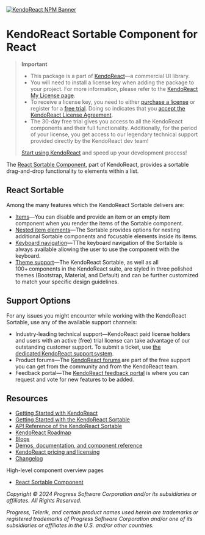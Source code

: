 <a href="https://www.telerik.com/kendo-react-ui?utm_medium=referral&utm_source=npm&utm_campaign=kendo-ui-react-trial-npm-sortable&utm_content=banner" target="_blank">
<img src="https://www.telerik.com/kendo-react-ui/components/npm-banner.svg" alt="KendoReact NPM Banner">
</a>

# KendoReact Sortable Component for React

> **Important**
> * This package is а part of [KendoReact](https://www.telerik.com/kendo-react-ui?utm_medium=referral&utm_source=npm&utm_campaign=kendo-ui-react-trial-npm-sortable)&mdash;a commercial UI library.
> * You will need to install a license key when adding the package to your project. For more information, please refer to the [KendoReact My License page](https://www.telerik.com/kendo-react-ui/components/my-license/?utm_medium=referral&utm_source=npm&utm_campaign=kendo-ui-react-trial-npm-sortable).
> * To receive a license key, you need to either [purchase a license](https://www.telerik.com/kendo-react-ui/pricing?utm_medium=referral&utm_source=npm&utm_campaign=kendo-ui-react-trial-npm-sortable) or register for a [free trial](https://www.telerik.com/try/kendo-react-ui?utm_medium=referral&utm_source=npm&utm_campaign=kendo-ui-react-trial-npm-sortable). Doing so indicates that you [accept the KendoReact License Agreement](https://www.telerik.com/purchase/license-agreement/progress-kendoreact?utm_medium=referral&utm_source=npm&utm_campaign=kendo-ui-react-trial-npm-sortable).
> * The 30-day free trial gives you access to all the KendoReact components and their full functionality. Additionally, for the period of your license, you get access to our legendary technical support provided directly by the KendoReact dev team!
>
> [Start using KendoReact](https://www.telerik.com/try/kendo-react-ui?utm_medium=referral&utm_source=npm&utm_campaign=kendo-ui-react-trial-npm-sortable) and speed up your development process!

The [React Sortable Component](https://www.telerik.com/kendo-react-ui/sortable), part of KendoReact, provides a sortable drag-and-drop functionality to elements within a list.

## React Sortable

Among the many features which the KendoReact Sortable delivers are:

* [Items](https://www.telerik.com/kendo-react-ui/components/sortable/items/?utm_medium=referral&utm_source=npm&utm_campaign=kendo-ui-react-trial-npm-sortable)&mdash;You can disable and provide an item or an empty item component when you render the items of the Sortable component.
* [Nested item elements](https://www.telerik.com/kendo-react-ui/components/sortable/nesting/?utm_medium=referral&utm_source=npm&utm_campaign=kendo-ui-react-trial-npm-sortable)&mdash;The Sortable provides options for nesting additional Sortable components and focusable elements inside its items.
* [Keyboard navigation](https://www.telerik.com/kendo-react-ui/components/sortable/keyboard-navigation/?utm_medium=referral&utm_source=npm&utm_campaign=kendo-ui-react-trial-npm-sortable)&mdash;TThe keyboard navigation of the Sortable is always available allowing the user to use the component with the keyboard.
* [Theme support](https://www.telerik.com/kendo-react-ui/components/styling/?utm_medium=referral&utm_source=npm&utm_campaign=kendo-ui-react-trial-npm-sortable)&mdash;The KendoReact Sortable, as well as all 100+ components in the KendoReact suite, are styled in three polished themes (Bootstrap, Material, and Default) and can be further customized to match your specific design guidelines.

## Support Options

For any issues you might encounter while working with the KendoReact Sortable, use any of the available support channels:

* Industry-leading technical support&mdash;KendoReact paid license holders and users with an active (free) trial license can take advantage of our outstanding customer support. To submit a ticket, use [the dedicated KendoReact support system](https://www.telerik.com/account/support-tickets?utm_medium=referral&utm_source=npm&utm_campaign=kendo-ui-react-trial-npm-sortable).
* Product forums&mdash;The [KendoReact forums](https://www.telerik.com/forums/kendo-ui-react?utm_medium=referral&utm_source=npm&utm_campaign=kendo-ui-react-trial-npm-sortable) are part of the free support you can get from the community and from the KendoReact team.
* Feedback portal&mdash;The [KendoReact feedback portal](https://feedback.telerik.com/kendo-react-ui?utm_medium=referral&utm_source=npm&utm_campaign=kendo-ui-react-trial-npm-sortable) is where you can request and vote for new features to be added.

## Resources

* [Getting Started with KendoReact](https://www.telerik.com/kendo-react-ui/components/getting-started/?utm_medium=referral&utm_source=npm&utm_campaign=kendo-ui-react-trial-npm-sortable)
* [Getting Started with the KendoReact Sortable](https://www.telerik.com/kendo-react-ui/components/sortable/?utm_medium=referral&utm_source=npm&utm_campaign=kendo-ui-react-trial-npm-sortable)
* [API Reference of the KendoReact Sortable](https://www.telerik.com/kendo-react-ui/components/sortable/api/SortableProps/?utm_medium=referral&utm_source=npm&utm_campaign=kendo-ui-react-trial-npm-sortable)
* [KendoReact Roadmap](https://www.telerik.com/support/whats-new/kendo-react-ui/roadmap?utm_medium=referral&utm_source=npm&utm_campaign=kendo-ui-react-trial-npm-sortable)
* [Blogs](https://www.telerik.com/blogs/tag/kendoreact?utm_medium=referral&utm_source=npm&utm_campaign=kendo-ui-react-trial-npm-sortable)
* [Demos, documentation, and component reference](https://www.telerik.com/kendo-react-ui/components/?utm_medium=referral&utm_source=npm&utm_campaign=kendo-ui-react-trial-npm-sortable)
* [KendoReact pricing and licensing](https://www.telerik.com/kendo-react-ui/pricing?utm_medium=referral&utm_source=npm&utm_campaign=kendo-ui-react-trial-npm-sortable)
* [Changelog](https://www.telerik.com/kendo-react-ui/components/changelogs/ui-for-react/?utm_medium=referral&utm_source=npm&utm_campaign=kendo-ui-react-trial-npm-sortable)

High-level component overview pages

* [React Sortable Component](https://www.telerik.com/kendo-react-ui/sortable)

*Copyright © 2024 Progress Software Corporation and/or its subsidiaries or affiliates. All Rights Reserved.*

*Progress, Telerik, and certain product names used herein are trademarks or registered trademarks of Progress Software Corporation and/or one of its subsidiaries or affiliates in the U.S. and/or other countries.*
